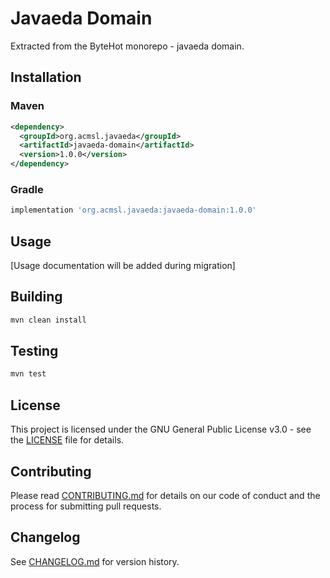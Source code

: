# Javaeda Domain

Extracted from the ByteHot monorepo - javaeda domain.

## Installation

### Maven
```xml
<dependency>
  <groupId>org.acmsl.javaeda</groupId>
  <artifactId>javaeda-domain</artifactId>
  <version>1.0.0</version>
</dependency>
```

### Gradle
```gradle
implementation 'org.acmsl.javaeda:javaeda-domain:1.0.0'
```

## Usage

[Usage documentation will be added during migration]

## Building

```bash
mvn clean install
```

## Testing

```bash
mvn test
```

## License

This project is licensed under the GNU General Public License v3.0 - see the [LICENSE](LICENSE) file for details.

## Contributing

Please read [CONTRIBUTING.md](CONTRIBUTING.md) for details on our code of conduct and the process for submitting pull requests.

## Changelog

See [CHANGELOG.md](CHANGELOG.md) for version history.
